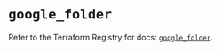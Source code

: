 # `google_folder`

Refer to the Terraform Registry for docs: [`google_folder`](https://registry.terraform.io/providers/hashicorp/google/6.49.1/docs/resources/folder).
